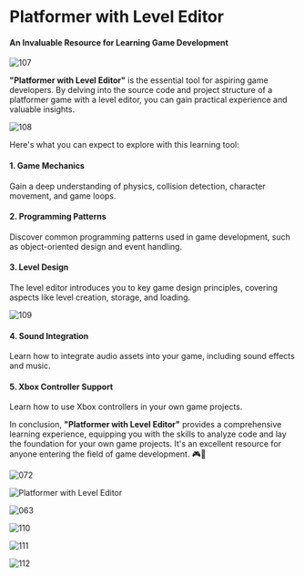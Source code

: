 # Platformer with Level Editor

#### An Invaluable Resource for Learning Game Development

![107](https://github.com/JoeLumbley/Platformer-with-Level-Editor/assets/77564255/b0ce51b7-8ef9-4a9e-a17b-f0eb2c381390)


**"Platformer with Level Editor"** is the essential tool for aspiring game developers. By delving into the source code and project structure of a platformer game with a level editor, you can gain practical experience and valuable insights.



![108](https://github.com/JoeLumbley/Platformer-with-Level-Editor/assets/77564255/5f8f849d-ccfc-4038-8084-6b2481814f7e)

Here's what you can expect to explore with this learning tool:

#### 1. Game Mechanics
Gain a deep understanding of physics, collision detection, character movement, and game loops.

#### 2. Programming Patterns
Discover common programming patterns used in game development, such as object-oriented design and event handling.

#### 3. Level Design
The level editor introduces you to key game design principles, covering aspects like level creation, storage, and loading.


![109](https://github.com/JoeLumbley/Platformer-with-Level-Editor/assets/77564255/29008dca-7ee9-46a5-a768-2b4ba432dc37)


#### 4. Sound Integration
Learn how to integrate audio assets into your game, including sound effects and music.

#### 5. Xbox Controller Support
Learn how to use Xbox controllers in your own game projects.

In conclusion, **"Platformer with Level Editor"** provides a comprehensive learning experience, equipping you with the skills to analyze code and lay the foundation for your own game projects. It's an excellent resource for anyone entering the field of game development. 🎮🚀



![072](https://github.com/JoeLumbley/Platformer-with-Level-Editor/assets/77564255/c4ae4c4c-7641-4a9f-96d5-c19805fdcc01)





![Platformer with Level Editor](https://github.com/JoeLumbley/Platformer-with-Level-Editor/assets/77564255/9c8fc9e2-5e4f-4f1f-a544-8b5b3a6ad385)

![063](https://github.com/JoeLumbley/Platformer-with-Level-Editor/assets/77564255/c55ed39f-9a4e-43d6-84a0-f5c364f224d9)










![110](https://github.com/JoeLumbley/Platformer-with-Level-Editor/assets/77564255/2d80575d-6374-4e93-a64c-836cdbbd3f9c)

![111](https://github.com/JoeLumbley/Platformer-with-Level-Editor/assets/77564255/cf9fd7bc-3e51-4f62-a41e-fffbb0ef78ee)



















![112](https://github.com/JoeLumbley/Platformer-with-Level-Editor/assets/77564255/1ed456d4-9e1e-4b3c-b335-ae719f763bbc)








